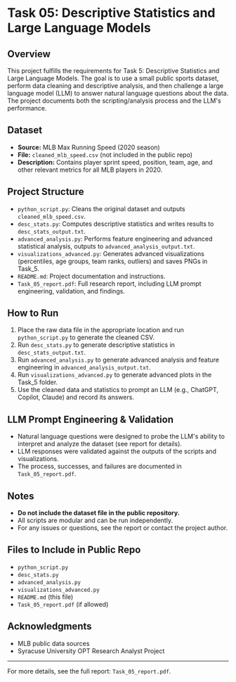 # Task 05: Descriptive Statistics and Large Language Models

## Overview
This project fulfills the requirements for Task 5: Descriptive Statistics and Large Language Models. The goal is to use a small public sports dataset, perform data cleaning and descriptive analysis, and then challenge a large language model (LLM) to answer natural language questions about the data. The project documents both the scripting/analysis process and the LLM's performance.

## Dataset
- **Source:** MLB Max Running Speed (2020 season)
- **File:** `cleaned_mlb_speed.csv` (not included in the public repo)
- **Description:** Contains player sprint speed, position, team, age, and other relevant metrics for all MLB players in 2020.


## Project Structure
- `python_script.py`: Cleans the original dataset and outputs `cleaned_mlb_speed.csv`.
- `desc_stats.py`: Computes descriptive statistics and writes results to `desc_stats_output.txt`.
- `advanced_analysis.py`: Performs feature engineering and advanced statistical analysis, outputs to `advanced_analysis_output.txt`.
- `visualizations_advanced.py`: Generates advanced visualizations (percentiles, age groups, team ranks, outliers) and saves PNGs in Task_5.
- `README.md`: Project documentation and instructions.
- `Task_05_report.pdf`: Full research report, including LLM prompt engineering, validation, and findings.


## How to Run
1. Place the raw data file in the appropriate location and run `python_script.py` to generate the cleaned CSV.
2. Run `desc_stats.py` to generate descriptive statistics in `desc_stats_output.txt`.
3. Run `advanced_analysis.py` to generate advanced analysis and feature engineering in `advanced_analysis_output.txt`.
4. Run `visualizations_advanced.py` to generate advanced plots in the Task_5 folder.
5. Use the cleaned data and statistics to prompt an LLM (e.g., ChatGPT, Copilot, Claude) and record its answers.

## LLM Prompt Engineering & Validation
- Natural language questions were designed to probe the LLM's ability to interpret and analyze the dataset (see report for details).
- LLM responses were validated against the outputs of the scripts and visualizations.
- The process, successes, and failures are documented in `Task_05_report.pdf`.

## Notes
- **Do not include the dataset file in the public repository.**
- All scripts are modular and can be run independently.
- For any issues or questions, see the report or contact the project author.


## Files to Include in Public Repo
- `python_script.py`
- `desc_stats.py`
- `advanced_analysis.py`
- `visualizations_advanced.py`
- `README.md` (this file)
- `Task_05_report.pdf` (if allowed)

## Acknowledgments
- MLB public data sources
- Syracuse University OPT Research Analyst Project

---
For more details, see the full report: `Task_05_report.pdf`.
